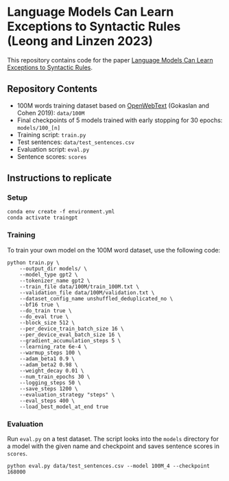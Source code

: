 # Language Models Can Learn Exceptions to Syntactic Rules (Leong and Linzen 2023)
This repository contains code for the paper [Language Models Can Learn Exceptions to Syntactic Rules](https://doi.org/10.7275/h25z-0y75).

## Repository Contents
- 100M words training dataset based on [OpenWebText](https://skylion007.github.io/OpenWebTextCorpus/) (Gokaslan and Cohen 2019): `data/100M`
- Final checkpoints of 5 models trained with early stopping for 30 epochs: `models/100_[n]`
- Training script: `train.py`
- Test sentences: `data/test_sentences.csv`
- Evaluation script: `eval.py`
- Sentence scores: `scores`

## Instructions to replicate

### Setup

```
conda env create -f environment.yml
conda activate traingpt
```

### Training
To train your own model on the 100M word dataset, use the following code: 

```
python train.py \
    --output_dir models/ \
    --model_type gpt2 \
    --tokenizer_name gpt2 \
    --train_file data/100M/train_100M.txt \
    --validation_file data/100M/validation.txt \
    --dataset_config_name unshuffled_deduplicated_no \
    --bf16 true \
    --do_train true \
    --do_eval true \
    --block_size 512 \
    --per_device_train_batch_size 16 \
    --per_device_eval_batch_size 16 \
    --gradient_accumulation_steps 5 \
    --learning_rate 6e-4 \
    --warmup_steps 100 \
    --adam_beta1 0.9 \
    --adam_beta2 0.98 \
    --weight_decay 0.01 \
    --num_train_epochs 30 \
    --logging_steps 50 \
    --save_steps 1200 \
    --evaluation_strategy "steps" \
    --eval_steps 400 \
    --load_best_model_at_end true
```

### Evaluation

Run `eval.py` on a test dataset. The script looks into the `models` directory for a model with the given name
and checkpoint and saves sentence scores in `scores`.

```
python eval.py data/test_sentences.csv --model 100M_4 --checkpoint 168000
```